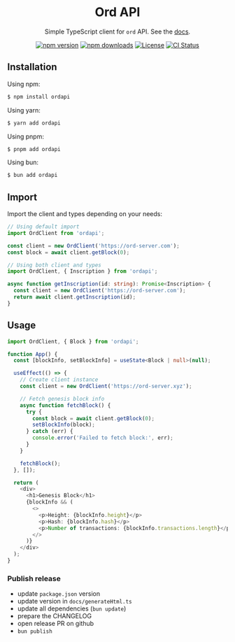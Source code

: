 <div align="center">

# Ord API

Simple TypeScript client for `ord` API.
See the [docs](https://docs.ordinals.com/guides/api).

[![npm version](https://img.shields.io/npm/v/ordapi.svg)](https://www.npmjs.com/package/ordapi)
[![npm downloads](https://img.shields.io/npm/dm/ordapi.svg)](https://www.npmjs.com/package/ordapi)
[![License](https://img.shields.io/npm/l/ordapi.svg)](https://github.com/raphjaph/ordapi/blob/master/LICENSE)
[![CI Status](https://github.com/raphjaph/ordapi/workflows/CI/badge.svg)](https://github.com/raphjaph/ordapi/actions)

</div>

## Installation

Using npm:

```bash
$ npm install ordapi
```

Using yarn:

```bash
$ yarn add ordapi
```

Using pnpm:

```bash
$ pnpm add ordapi
```

Using bun:

```bash
$ bun add ordapi
```

## Import

Import the client and types depending on your needs:

```typescript
// Using default import
import OrdClient from 'ordapi';

const client = new OrdClient('https://ord-server.com');
const block = await client.getBlock(0);
```

```typescript
// Using both client and types
import OrdClient, { Inscription } from 'ordapi';

async function getInscription(id: string): Promise<Inscription> {
  const client = new OrdClient('https://ord-server.com');
  return await client.getInscription(id);
}
```

## Usage

```typescript
import OrdClient, { Block } from 'ordapi';

function App() {
  const [blockInfo, setBlockInfo] = useState<Block | null>(null);

  useEffect(() => {
    // Create client instance
    const client = new OrdClient('https://ord-server.xyz');

    // Fetch genesis block info
    async function fetchBlock() {
      try {
        const block = await client.getBlock(0);
        setBlockInfo(block);
      } catch (err) {
        console.error('Failed to fetch block:', err);
      }
    }

    fetchBlock();
  }, []);

  return (
    <div>
      <h1>Genesis Block</h1>
      {blockInfo && (
        <>
          <p>Height: {blockInfo.height}</p>
          <p>Hash: {blockInfo.hash}</p>
          <p>Number of transactions: {blockInfo.transactions.length}</p>
        </>
      )}
    </div>
  );
}
```

### Publish release

- update `package.json` version
- update version in `docs/generateHtml.ts`
- update all dependencies (`bun update`)
- prepare the CHANGELOG
- open release PR on github 
- `bun publish`
